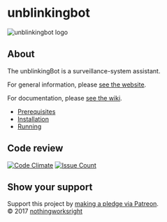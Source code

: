 # unblinkingbot  

![unblinkingbot logo](https://raw.githubusercontent.com/nothingworksright/unblinkingbot/master/public/images/android-chrome-192x192.png)  

## About  

The unblinkingBot is a surveillance-system assistant.  

For general information, please [see the website](http://www.unblinkingbot.com/).  

For documentation, please [see the wiki](https://github.com/nothingworksright/unblinkingbot/wiki).  
- [Prerequisites](https://github.com/nothingworksright/unblinkingbot/wiki/Prerequisites)  
- [Installation](https://github.com/nothingworksright/unblinkingbot/wiki/Installation)  
- [Running](https://github.com/nothingworksright/unblinkingbot/wiki/Running)  

## Code review  

[![Code Climate](https://codeclimate.com/github/nothingworksright/unblinkingbot/badges/gpa.svg)](https://codeclimate.com/github/nothingworksright/unblinkingbot) [![Issue Count](https://codeclimate.com/github/nothingworksright/unblinkingbot/badges/issue_count.svg)](https://codeclimate.com/github/nothingworksright/unblinkingbot)  

## Show your support  

Support this project by [making a pledge via Patreon](https://www.patreon.com/jmg1138).  
:copyright: 2017 [nothingworksright](https://github.com/nothingworksright)  

